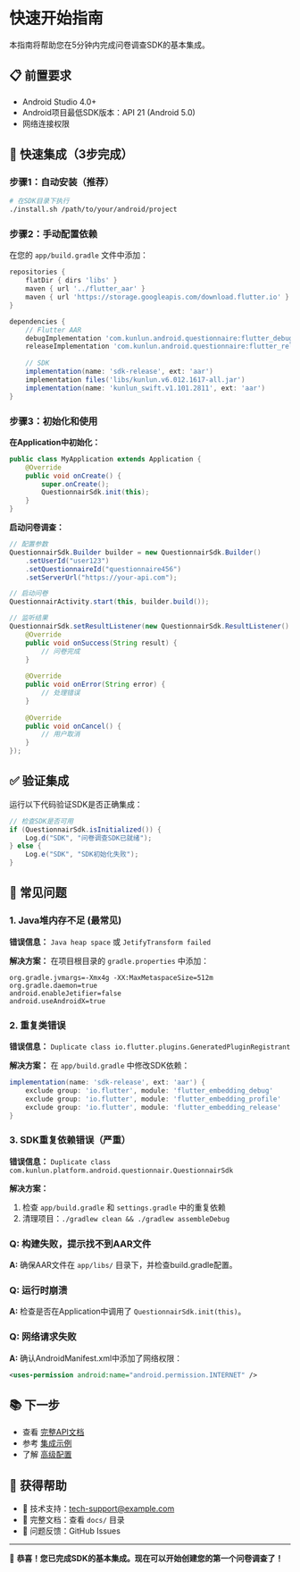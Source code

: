 # 快速开始指南

本指南将帮助您在5分钟内完成问卷调查SDK的基本集成。

## 📋 前置要求

- Android Studio 4.0+
- Android项目最低SDK版本：API 21 (Android 5.0)
- 网络连接权限

## 🚀 快速集成（3步完成）

### 步骤1：自动安装（推荐）

```bash
# 在SDK目录下执行
./install.sh /path/to/your/android/project
```

### 步骤2：手动配置依赖

在您的 `app/build.gradle` 文件中添加：

```gradle
repositories {
    flatDir { dirs 'libs' }
    maven { url '../flutter_aar' }
    maven { url 'https://storage.googleapis.com/download.flutter.io' }
}

dependencies {
    // Flutter AAR
    debugImplementation 'com.kunlun.android.questionnaire:flutter_debug:1.0'
    releaseImplementation 'com.kunlun.android.questionnaire:flutter_release:1.0'
    
    // SDK
    implementation(name: 'sdk-release', ext: 'aar')
    implementation files('libs/kunlun.v6.012.1617-all.jar')
    implementation(name: 'kunlun_swift.v1.101.2811', ext: 'aar')
}
```

### 步骤3：初始化和使用

**在Application中初始化：**

```java
public class MyApplication extends Application {
    @Override
    public void onCreate() {
        super.onCreate();
        QuestionnairSdk.init(this);
    }
}
```

**启动问卷调查：**

```java
// 配置参数
QuestionnairSdk.Builder builder = new QuestionnairSdk.Builder()
    .setUserId("user123")
    .setQuestionnaireId("questionnaire456")
    .setServerUrl("https://your-api.com");

// 启动问卷
QuestionnairActivity.start(this, builder.build());

// 监听结果
QuestionnairSdk.setResultListener(new QuestionnairSdk.ResultListener() {
    @Override
    public void onSuccess(String result) {
        // 问卷完成
    }
    
    @Override
    public void onError(String error) {
        // 处理错误
    }
    
    @Override
    public void onCancel() {
        // 用户取消
    }
});
```

## ✅ 验证集成

运行以下代码验证SDK是否正确集成：

```java
// 检查SDK是否可用
if (QuestionnairSdk.isInitialized()) {
    Log.d("SDK", "问卷调查SDK已就绪");
} else {
    Log.e("SDK", "SDK初始化失败");
}
```

## 🔧 常见问题

### 1. Java堆内存不足 (最常见)
**错误信息：** `Java heap space` 或 `JetifyTransform failed`

**解决方案：** 在项目根目录的 `gradle.properties` 中添加：
```properties
org.gradle.jvmargs=-Xmx4g -XX:MaxMetaspaceSize=512m
org.gradle.daemon=true
android.enableJetifier=false
android.useAndroidX=true
```

### 2. 重复类错误
**错误信息：** `Duplicate class io.flutter.plugins.GeneratedPluginRegistrant`

**解决方案：** 在 `app/build.gradle` 中修改SDK依赖：
```gradle
implementation(name: 'sdk-release', ext: 'aar') {
    exclude group: 'io.flutter', module: 'flutter_embedding_debug'
    exclude group: 'io.flutter', module: 'flutter_embedding_profile'
    exclude group: 'io.flutter', module: 'flutter_embedding_release'
}
```

### 3. SDK重复依赖错误（严重）
**错误信息：** `Duplicate class com.kunlun.platform.android.questionnair.QuestionnairSdk`

**解决方案：** 
1. 检查 `app/build.gradle` 和 `settings.gradle` 中的重复依赖
2. 清理项目：`./gradlew clean && ./gradlew assembleDebug`

### Q: 构建失败，提示找不到AAR文件
**A:** 确保AAR文件在 `app/libs/` 目录下，并检查build.gradle配置。

### Q: 运行时崩溃
**A:** 检查是否在Application中调用了 `QuestionnairSdk.init(this)`。

### Q: 网络请求失败
**A:** 确认AndroidManifest.xml中添加了网络权限：
```xml
<uses-permission android:name="android.permission.INTERNET" />
```

## 📚 下一步

- 查看 [完整API文档](docs/API_REFERENCE.md)
- 参考 [集成示例](docs/INTEGRATION_EXAMPLE.md)
- 了解 [高级配置](docs/README.md#配置参数)

## 💬 获得帮助

- 📧 技术支持：tech-support@example.com
- 📖 完整文档：查看 `docs/` 目录
- 🐛 问题反馈：GitHub Issues

---

🎉 **恭喜！您已完成SDK的基本集成。现在可以开始创建您的第一个问卷调查了！**